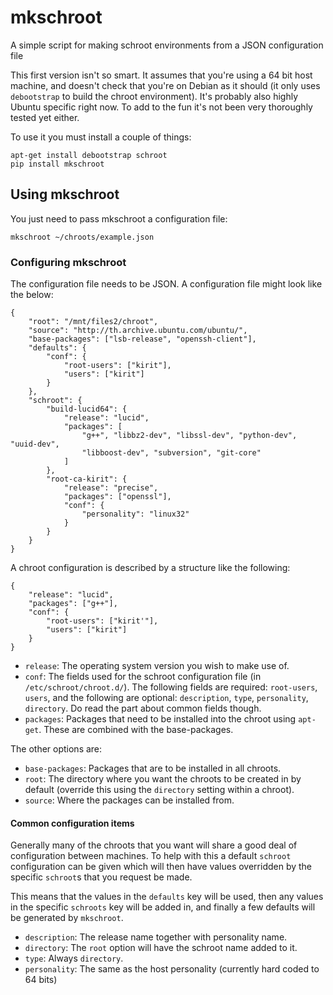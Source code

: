 # mkschroot #


A simple script for making schroot environments from a JSON configuration file

This first version isn't so smart. It assumes that you're using a 64 bit host machine, and doesn't check that you're on Debian as it should (it only uses `debootstrap` to build the chroot environment). It's probably also highly Ubuntu specific right now. To add to the fun it's not been very thoroughly tested yet either.

To use it you must install a couple of things:

    apt-get install debootstrap schroot
    pip install mkschroot


## Using mkschroot ##

You just need to pass mkschroot a configuration file:

    mkschroot ~/chroots/example.json


### Configuring mkschroot ###

The configuration file needs to be JSON. A configuration file might look like the below:

    {
        "root": "/mnt/files2/chroot",
        "source": "http://th.archive.ubuntu.com/ubuntu/",
        "base-packages": ["lsb-release", "openssh-client"],
        "defaults": {
            "conf": {
                "root-users": ["kirit"],
                "users": ["kirit"]
            }
        },
        "schroot": {
            "build-lucid64": {
                "release": "lucid",
                "packages": [
                    "g++", "libbz2-dev", "libssl-dev", "python-dev", "uuid-dev",
                    "libboost-dev", "subversion", "git-core"
                ]
            },
            "root-ca-kirit": {
                "release": "precise",
                "packages": ["openssl"],
                "conf": {
                    "personality": "linux32"
                }
            }
        }
    }

A chroot configuration is described by a structure like the following:

    {
        "release": "lucid",
        "packages": ["g++"],
        "conf": {
            "root-users": ["kirit'"],
            "users": ["kirit"]
        }
    }

* `release`: The operating system version you wish to make use of.
* `conf`: The fields used for the schroot configuration file (in `/etc/schroot/chroot.d/`). The following fields are required: `root-users`, `users`, and the following are optional: `description`, `type`, `personality`, `directory`. Do read the part about common fields though.
* `packages`: Packages that need to be installed into the chroot using `apt-get`. These are combined with the base-packages.

The other options are:

* `base-packages`: Packages that are to be installed in all chroots.
* `root`: The directory where you want the chroots to be created in by default (override this using the `directory` setting within a chroot).
* `source`: Where the packages can be installed from.


#### Common configuration items ####

Generally many of the chroots that you want will share a good deal of configuration between machines. To help with this a default `schroot` configuration can be given which will then have values overridden by the specific `schroot`s that you request be made.

This means that the values in the `defaults` key will be used, then any values in the specific `schroots` key will be added in, and finally a few defaults will be generated by `mkschroot`.

* `description`: The release name together with personality name.
* `directory`: The `root` option will have the schroot name added to it.
* `type`: Always `directory`.
* `personality`: The same as the host personality (currently hard coded to 64 bits)
